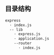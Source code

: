 ## 目录结构

```tex
express
  · index.js
  -- lib
    · express.js    
    · application.js
    --router
      · index.js

```


